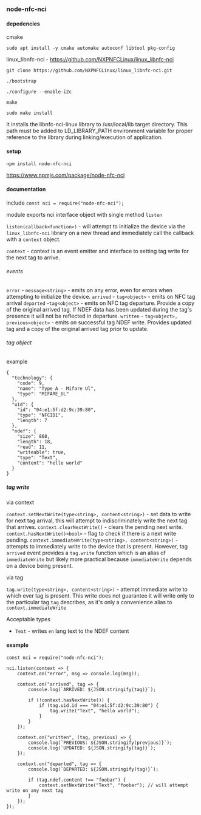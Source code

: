 ### node-nfc-nci

#### depedencies

cmake

`sudo apt install -y cmake automake autoconf libtool pkg-config`

linux_libnfc-nci - https://github.com/NXPNFCLinux/linux_libnfc-nci

`git clone https://github.com/NXPNFCLinux/linux_libnfc-nci.git`

`./bootstrap`


`./configure --enable-i2c`

`make`

`sudo make install`

It installs the libnfc-nci-linux library to /usr/local/lib target directory. This path must be
added to LD_LIBRARY_PATH environment variable for proper reference to the library
during linking/execution of application.

#### setup

`npm install node-nfc-nci`

https://www.npmjs.com/package/node-nfc-nci

#### documentation

include
`const nci = require("node-nfc-nci");`

module exports nci interface object with single method `listen`

`listen(callback<function>)` - will attempt to initialize the device via the `linux_libnfc-nci` library on a new thread and immediately call the callback with a `context` object.

`context` - context is an event emitter and interface to setting tag write for the next tag to arrive.

###### events

`error` - `message<string>` - emits on any error, even for errors when attempting to initialize the device.
`arrived` - `tag<object>` - emits on NFC tag arrival
`departed` -`tag<object>` - emits on NFC tag departure. Provide a copy of the original arrived tag. If NDEF data has been updated during the tag's presence it will not be reflected in departure.
`written` - `tag<object>, previous<object>` - emits on successful tag NDEF write. Provides updated tag and a copy of the original arrived tag prior to update.

###### tag object

example
```
{
  "technology": {
    "code": 9,
    "name": "Type A - Mifare Ul",
    "type": "MIFARE_UL"
  },
  "uid": {
    "id": "04:e1:5f:d2:9c:39:80",
    "type": "NFCID1",
    "length": 7
  },
  "ndef": {
    "size": 868,
    "length": 18,
    "read": 11,
    "writeable": true,
    "type": "Text",
    "content": "hello world"
  }
}
```

##### tag write

via context

`context.setNextWrite(type<string>, content<string>)` - set data to write for next tag arrival, this will attempt to indiscriminately write the next tag that arrives.
`context.clearNextWrite()` - clears the pending next write.
`context.hasNextWrite()<bool>` - flag to check if there is a next write pending.
`context.immediateWrite(type<string>, content<string>)` - attempts to immediately write to the device that is present. However, tag `arrived` event provides a `tag.write` function which is an alias of `immediateWrite` but likely more practical because `immediateWrite` depends on a device being present.

via tag

`tag.write(type<string>, content<string>)` - attempt immediate write to which ever tag is present. This write does not guarantee it will write only to the particular tag `tag` describes, as it's only a convenience alias to `context.immediateWrite` 

Acceptable types
- `Text` - writes `en` lang text to the NDEF content

#### example

```
const nci = require("node-nfc-nci");

nci.listen(context => {
    context.on("error", msg => console.log(msg));

    context.on("arrived", tag => {
        console.log(`ARRIVED: ${JSON.stringify(tag)}`);

        if (!context.hasNextWrite()) {
            if (tag.uid.id === "04:e1:5f:d2:9c:39:80") {
                tag.write("Text", "hello world");
            }
        }
    });

    context.on("written", (tag, previous) => {
        console.log(`PREVIOUS: ${JSON.stringify(previous)}`);
        console.log(`UPDATED: ${JSON.stringify(tag)}`);
    });

    context.on("departed", tag => {
        console.log(`DEPARTED: ${JSON.stringify(tag)}`);

        if (tag.ndef.content !== "foobar") {
            context.setNextWrite("Text", "foobar"); // will attempt write on any next tag
        }
    });
});
```
